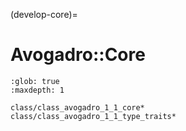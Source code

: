 (develop-core)=

# Avogadro::Core

```{toctree}
:glob: true
:maxdepth: 1

class/class_avogadro_1_1_core*
class/class_avogadro_1_1_type_traits*
```
